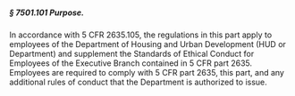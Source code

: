 ##### § 7501.101 Purpose. #####

In accordance with 5 CFR 2635.105, the regulations in this part apply to employees of the Department of Housing and Urban Development (HUD or Department) and supplement the Standards of Ethical Conduct for Employees of the Executive Branch contained in 5 CFR part 2635. Employees are required to comply with 5 CFR part 2635, this part, and any additional rules of conduct that the Department is authorized to issue.